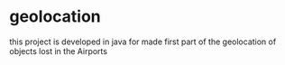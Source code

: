 # geolocation
this project is developed in java for made first part of the geolocation of objects lost in the Airports
